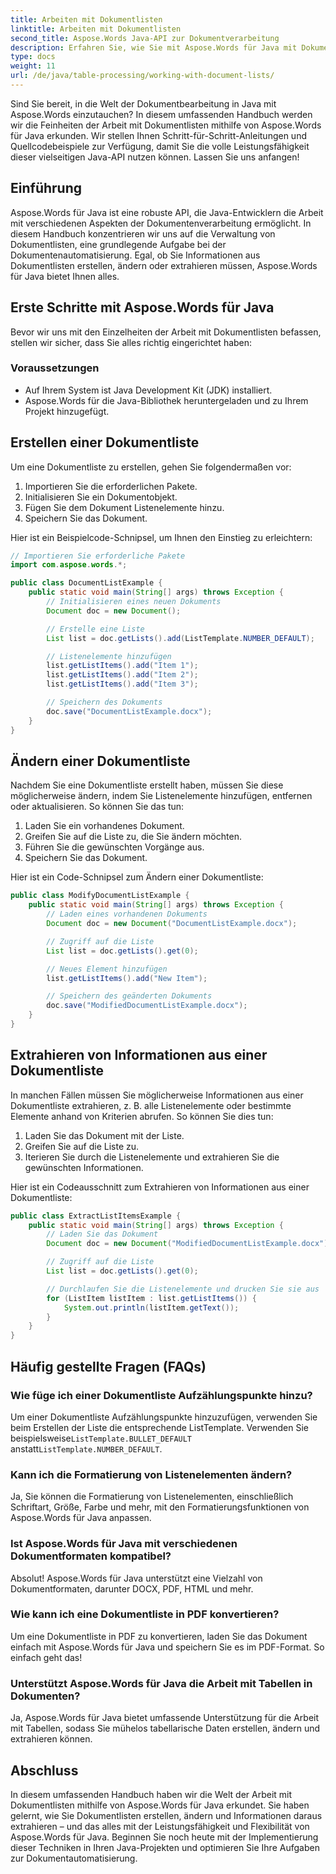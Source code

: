 ```yaml
---
title: Arbeiten mit Dokumentlisten
linktitle: Arbeiten mit Dokumentlisten
second_title: Aspose.Words Java-API zur Dokumentverarbeitung
description: Erfahren Sie, wie Sie mit Aspose.Words für Java mit Dokumentlisten in Java arbeiten. Diese Schritt-für-Schritt-Anleitung enthält Quellcodebeispiele für eine effiziente Dokumentbearbeitung.
type: docs
weight: 11
url: /de/java/table-processing/working-with-document-lists/
---
```


Sind Sie bereit, in die Welt der Dokumentbearbeitung in Java mit Aspose.Words einzutauchen? In diesem umfassenden Handbuch werden wir die Feinheiten der Arbeit mit Dokumentlisten mithilfe von Aspose.Words für Java erkunden. Wir stellen Ihnen Schritt-für-Schritt-Anleitungen und Quellcodebeispiele zur Verfügung, damit Sie die volle Leistungsfähigkeit dieser vielseitigen Java-API nutzen können. Lassen Sie uns anfangen!

## Einführung

Aspose.Words für Java ist eine robuste API, die Java-Entwicklern die Arbeit mit verschiedenen Aspekten der Dokumentenverarbeitung ermöglicht. In diesem Handbuch konzentrieren wir uns auf die Verwaltung von Dokumentlisten, eine grundlegende Aufgabe bei der Dokumentenautomatisierung. Egal, ob Sie Informationen aus Dokumentlisten erstellen, ändern oder extrahieren müssen, Aspose.Words für Java bietet Ihnen alles.

## Erste Schritte mit Aspose.Words für Java

Bevor wir uns mit den Einzelheiten der Arbeit mit Dokumentlisten befassen, stellen wir sicher, dass Sie alles richtig eingerichtet haben:

### Voraussetzungen

- Auf Ihrem System ist Java Development Kit (JDK) installiert.
- Aspose.Words für die Java-Bibliothek heruntergeladen und zu Ihrem Projekt hinzugefügt.

## Erstellen einer Dokumentliste

Um eine Dokumentliste zu erstellen, gehen Sie folgendermaßen vor:

1. Importieren Sie die erforderlichen Pakete.
2. Initialisieren Sie ein Dokumentobjekt.
3. Fügen Sie dem Dokument Listenelemente hinzu.
4. Speichern Sie das Dokument.

Hier ist ein Beispielcode-Schnipsel, um Ihnen den Einstieg zu erleichtern:

```java
// Importieren Sie erforderliche Pakete
import com.aspose.words.*;

public class DocumentListExample {
    public static void main(String[] args) throws Exception {
        // Initialisieren eines neuen Dokuments
        Document doc = new Document();

        // Erstelle eine Liste
        List list = doc.getLists().add(ListTemplate.NUMBER_DEFAULT);

        // Listenelemente hinzufügen
        list.getListItems().add("Item 1");
        list.getListItems().add("Item 2");
        list.getListItems().add("Item 3");

        // Speichern des Dokuments
        doc.save("DocumentListExample.docx");
    }
}
```

## Ändern einer Dokumentliste

Nachdem Sie eine Dokumentliste erstellt haben, müssen Sie diese möglicherweise ändern, indem Sie Listenelemente hinzufügen, entfernen oder aktualisieren. So können Sie das tun:

1. Laden Sie ein vorhandenes Dokument.
2. Greifen Sie auf die Liste zu, die Sie ändern möchten.
3. Führen Sie die gewünschten Vorgänge aus.
4. Speichern Sie das Dokument.

Hier ist ein Code-Schnipsel zum Ändern einer Dokumentliste:

```java
public class ModifyDocumentListExample {
    public static void main(String[] args) throws Exception {
        // Laden eines vorhandenen Dokuments
        Document doc = new Document("DocumentListExample.docx");

        // Zugriff auf die Liste
        List list = doc.getLists().get(0);

        // Neues Element hinzufügen
        list.getListItems().add("New Item");

        // Speichern des geänderten Dokuments
        doc.save("ModifiedDocumentListExample.docx");
    }
}
```

## Extrahieren von Informationen aus einer Dokumentliste

In manchen Fällen müssen Sie möglicherweise Informationen aus einer Dokumentliste extrahieren, z. B. alle Listenelemente oder bestimmte Elemente anhand von Kriterien abrufen. So können Sie dies tun:

1. Laden Sie das Dokument mit der Liste.
2. Greifen Sie auf die Liste zu.
3. Iterieren Sie durch die Listenelemente und extrahieren Sie die gewünschten Informationen.

Hier ist ein Codeausschnitt zum Extrahieren von Informationen aus einer Dokumentliste:

```java
public class ExtractListItemsExample {
    public static void main(String[] args) throws Exception {
        // Laden Sie das Dokument
        Document doc = new Document("ModifiedDocumentListExample.docx");

        // Zugriff auf die Liste
        List list = doc.getLists().get(0);

        // Durchlaufen Sie die Listenelemente und drucken Sie sie aus
        for (ListItem listItem : list.getListItems()) {
            System.out.println(listItem.getText());
        }
    }
}
```

## Häufig gestellte Fragen (FAQs)

### Wie füge ich einer Dokumentliste Aufzählungspunkte hinzu?
 Um einer Dokumentliste Aufzählungspunkte hinzuzufügen, verwenden Sie beim Erstellen der Liste die entsprechende ListTemplate. Verwenden Sie beispielsweise`ListTemplate.BULLET_DEFAULT` anstatt`ListTemplate.NUMBER_DEFAULT`.

### Kann ich die Formatierung von Listenelementen ändern?
Ja, Sie können die Formatierung von Listenelementen, einschließlich Schriftart, Größe, Farbe und mehr, mit den Formatierungsfunktionen von Aspose.Words für Java anpassen.

### Ist Aspose.Words für Java mit verschiedenen Dokumentformaten kompatibel?
Absolut! Aspose.Words für Java unterstützt eine Vielzahl von Dokumentformaten, darunter DOCX, PDF, HTML und mehr.

### Wie kann ich eine Dokumentliste in PDF konvertieren?
Um eine Dokumentliste in PDF zu konvertieren, laden Sie das Dokument einfach mit Aspose.Words für Java und speichern Sie es im PDF-Format. So einfach geht das!

### Unterstützt Aspose.Words für Java die Arbeit mit Tabellen in Dokumenten?
Ja, Aspose.Words für Java bietet umfassende Unterstützung für die Arbeit mit Tabellen, sodass Sie mühelos tabellarische Daten erstellen, ändern und extrahieren können.

## Abschluss

In diesem umfassenden Handbuch haben wir die Welt der Arbeit mit Dokumentlisten mithilfe von Aspose.Words für Java erkundet. Sie haben gelernt, wie Sie Dokumentlisten erstellen, ändern und Informationen daraus extrahieren – und das alles mit der Leistungsfähigkeit und Flexibilität von Aspose.Words für Java. Beginnen Sie noch heute mit der Implementierung dieser Techniken in Ihren Java-Projekten und optimieren Sie Ihre Aufgaben zur Dokumentautomatisierung.